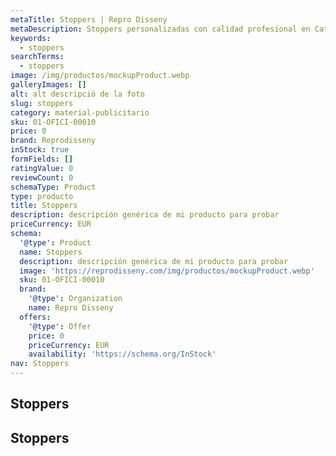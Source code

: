 ```yaml
---
metaTitle: Stoppers | Repro Disseny
metaDescription: Stoppers personalizadas con calidad profesional en Cataluña.
keywords:
  - stoppers
searchTerms:
  - stoppers
image: /img/productos/mockupProduct.webp
galleryImages: []
alt: alt descripció de la foto
slug: stoppers
category: material-publicitario
sku: 01-OFICI-00010
price: 0
brand: Reprodisseny
inStock: true
formFields: []
ratingValue: 0
reviewCount: 0
schemaType: Product
type: producto
title: Stoppers
description: descripción genérica de mi producto para probar
priceCurrency: EUR
schema:
  '@type': Product
  name: Stoppers
  description: descripción genérica de mi producto para probar
  image: 'https://reprodisseny.com/img/productos/mockupProduct.webp'
  sku: 01-OFICI-00010
  brand:
    '@type': Organization
    name: Repro Disseny
  offers:
    '@type': Offer
    price: 0
    priceCurrency: EUR
    availability: 'https://schema.org/InStock'
nav: Stoppers
---
```


## Stoppers

## Stoppers
